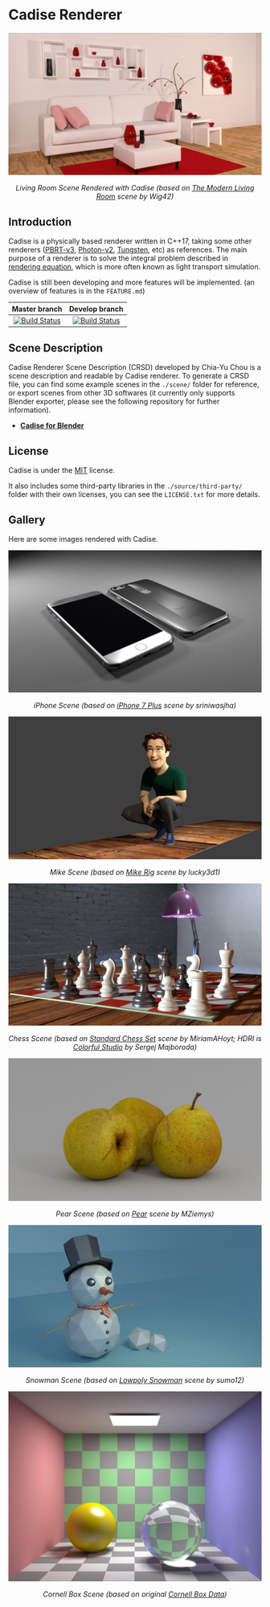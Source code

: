# Cadise Renderer
<img src="./gallery/cover-image/living-room.jpg">
<p align="center"><i>Living Room Scene Rendered with Cadise (based on <a href="https://www.blendswap.com/blend/13491">The Modern Living Room</a> scene by Wig42)</i></p>

## Introduction
Cadise is a physically based renderer written in C++17, taking some other renderers ([PBRT-v3](https://github.com/mmp/pbrt-v3), [Photon-v2](https://github.com/TzuChieh/Photon-v2), [Tungsten](https://github.com/tunabrain/tungsten), etc) as references. The main purpose of a renderer is to solve the integral problem described in [rendering equation](https://en.wikipedia.org/wiki/Rendering_equation), which is more often known as light transport simulation.

Cadise is still been developing and more features will be implemented.
(an overview of features is in the `FEATURE.md`)

| Master branch | Develop branch |
|     :---:     |      :---:     |
| [![Build Status](https://travis-ci.com/xh5a5n6k6/cadise.svg?branch=master)](https://travis-ci.com/xh5a5n6k6/cadise)| [![Build Status](https://travis-ci.com/xh5a5n6k6/cadise.svg?branch=develop)](https://travis-ci.com/xh5a5n6k6/cadise) |

## Scene Description
Cadise Renderer Scene Description (CRSD) developed by Chia-Yu Chou is a scene description and readable by Cadise renderer. To generate a CRSD file, you can find some example scenes in the `./scene/` folder for reference, or export scenes from other 3D softwares (it currently only supports Blender exporter, please see the following repository for further information).

- [**Cadise for Blender**](https://github.com/xh5a5n6k6/cadise-blender)

## License
Cadise is under the [MIT](https://opensource.org/licenses/MIT) license. 

It also includes some third-party libraries in the `./source/third-party/` folder with their own licenses, you can see the `LICENSE.txt` for more details.

## Gallery
Here are some images rendered with Cadise.

<img src="./gallery/image/iPhone.jpg">
<p align="center"><i>iPhone Scene (based on <a href="https://www.blendswap.com/blend/18439">iPhone 7 Plus</a> scene by sriniwasjha)</i></p>
<img src="./gallery/image/mike.jpg">
<p align="center"><i>Mike Scene (based on <a href="https://www.blendswap.com/blend/22596">Mike Rig</a> scene by lucky3d1)</i></p>
<img src="./gallery/image/chess.jpg">
<p align="center"><i>Chess Scene (based on <a href="https://www.blendswap.com/blend/18589">Standard Chess Set</a> scene by MiriamAHoyt; HDRI is <a href="https://hdrihaven.com/hdri/?c=artificial%20light&h=colorful_studio">Colorful Studio</a> by Sergej Majboroda)</i></p>
<img src="./gallery/image/pear.jpg">
<p align="center"><i>Pear Scene (based on <a href="https://www.blendswap.com/blend/18747">Pear</a> scene by MZiemys)</i></p>
<img src="./gallery/image/snowman.jpg">
<p align="center"><i>Snowman Scene (based on <a href="https://www.blendswap.com/blend/22629">Lowpoly Snowman</a> scene by sumo12)</i></p>
<img src="./gallery/image/cornell-box-sphere.jpg">
<p align="center"><i>Cornell Box Scene (based on original <a href="https://www.graphics.cornell.edu/online/box/data.html">Cornell Box Data</a>)</i></p>